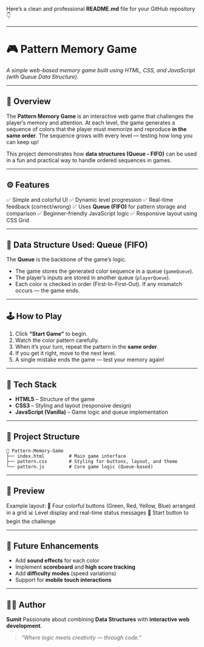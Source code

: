 Here’s a clean and professional **README.md** file for your GitHub repository 👇

---

# 🎮 Pattern Memory Game

*A simple web-based memory game built using HTML, CSS, and JavaScript (with Queue Data Structure).*

---

## 🧠 Overview

The **Pattern Memory Game** is an interactive web game that challenges the player’s memory and attention.
At each level, the game generates a sequence of colors that the player must memorize and reproduce **in the same order**.
The sequence grows with every level — testing how long you can keep up!

This project demonstrates how **data structures (Queue - FIFO)** can be used in a fun and practical way to handle ordered sequences in games.

---

## ⚙️ Features

✅ Simple and colorful UI
✅ Dynamic level progression
✅ Real-time feedback (correct/wrong)
✅ Uses **Queue (FIFO)** for pattern storage and comparison
✅ Beginner-friendly JavaScript logic
✅ Responsive layout using CSS Grid

---

## 🧩 Data Structure Used: Queue (FIFO)

The **Queue** is the backbone of the game’s logic.

* The game stores the generated color sequence in a queue (`gameQueue`).
* The player’s inputs are stored in another queue (`playerQueue`).
* Each color is checked in order (First-In-First-Out).
  If any mismatch occurs — the game ends.

---

## 🕹️ How to Play

1. Click **“Start Game”** to begin.
2. Watch the color pattern carefully.
3. When it’s your turn, repeat the pattern in the **same order**.
4. If you get it right, move to the next level.
5. A single mistake ends the game — test your memory again!

---

## 🧱 Tech Stack

* **HTML5** – Structure of the game
* **CSS3** – Styling and layout (responsive design)
* **JavaScript (Vanilla)** – Game logic and queue implementation

---

## 📁 Project Structure

```
📂 Pattern-Memory-Game
├── index.html         # Main game interface
├── pattern.css        # Styling for buttons, layout, and theme
└── pattern.js         # Core game logic (Queue-based)
```

---

## 📸 Preview

Example layout:
🎨 Four colorful buttons (Green, Red, Yellow, Blue) arranged in a grid
📊 Level display and real-time status messages
🚀 Start button to begin the challenge

---

## 🚀 Future Enhancements

* Add **sound effects** for each color
* Implement **scoreboard** and **high score tracking**
* Add **difficulty modes** (speed variations)
* Support for **mobile touch interactions**

---

## 👨‍💻 Author

**Sumit**
Passionate about combining **Data Structures** with **interactive web development**.

> *“Where logic meets creativity — through code.”*



